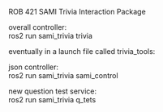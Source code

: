ROB 421 SAMI Trivia Interaction Package  
  
overall controller:  
ros2 run sami_trivia trivia  
  
eventually in a launch file called trivia_tools:  
  
json controller:  
ros2 run sami_trivia sami_control  
  
new question test service:  
ros2 run sami_trivia q_tets  
